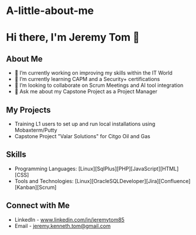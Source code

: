 # A-little-about-me

# Hi there, I'm Jeremy Tom 👋

## About Me
- 🔭 I’m currently working on improving my skills within the IT World
- 🌱 I’m currently learning CAPM and a Security+ certifications
- 👯 I’m looking to collaborate on Scrum Meetings and AI tool integration
- 💬 Ask me about my Capstone Project as a Project Manager

## My Projects
- Training L1 users to set up and run local installations using Mobaxterm/Putty
- Capstone Project "Valar Solutions" for Citgo Oil and Gas

## Skills
- Programming Languages: [Linux][SqlPlus][PHP][JavaScript][HTML][CSS]
- Tools and Technologies: [Linux][OracleSQLDeveloper][Jira][Confluence][Kanban][Scrum]

## Connect with Me
- LinkedIn - www.linkedin.com/in/jeremytom85
- Email - jeremy.kenneth.tom@gmail.com
